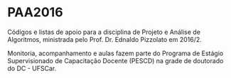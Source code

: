# PAA2016

Códigos e listas de apoio para a disciplina de Projeto e Análise de Algoritmos, ministrada pelo Prof. Dr. Ednaldo Pizzolato em 2016/2.

Monitoria, acompanhamento e aulas fazem parte do Programa de Estágio Supervisionado de Capacitação Docente (PESCD) na grade de doutorado do DC - UFSCar. 
